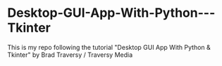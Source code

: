 # Desktop-GUI-App-With-Python---Tkinter
This is my repo following the tutorial "Desktop GUI App With Python &amp; Tkinter" by Brad Traversy / Traversy Media
